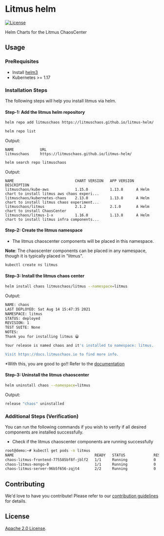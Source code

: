 # Litmus helm

[![License](https://img.shields.io/badge/License-Apache%202.0-blue.svg)](https://opensource.org/licenses/Apache-2.0)
[![<litmuschaos>](https://circleci.com/gh/litmuschaos/litmus-helm/tree/master.svg?style=svg)](https://circleci.com/gh/litmuschaos/litmus-helm/tree/master)

Helm Charts for the Litmus ChaosCenter

## Usage

### PreRequisites

- Install [helm3](https://helm.sh/docs/intro/install/)
- Kubernetes >= 1.17

### Installation Steps

The following steps will help you install litmus via helm.

#### Step-1: Add the litmus helm repository

```bash
helm repo add litmuschaos https://litmuschaos.github.io/litmus-helm/

helm repo list
```

Output:
```
NAME            URL
litmuschaos     https://litmuschaos.github.io/litmus-helm/
```

```bash
helm search repo litmuschaos
```

Output:
```
NAME                        	CHART VERSION	APP VERSION	DESCRIPTION                                       
litmuschaos/kube-aws        	1.15.0       	1.13.8     	A Helm chart to install litmus aws chaos experi...
litmuschaos/kubernetes-chaos	2.13.0       	1.13.8     	A Helm chart to install litmus chaos experiment...
litmuschaos/litmus          	2.1.2          	2.1.0      	A Helm chart to install ChaosCenter               
litmuschaos/litmus-1-x      	1.16.0       	1.13.8     	A Helm chart to install litmus infra components...
```

#### Step-2: Create the litmus namespace

- The litmus chaoscenter components will be placed in this namespace.

**Note**: The chaoscenter components can be placed in any namespace, though it is typically placed in "litmus".

```bash
kubectl create ns litmus
```

#### Step-3: Install the litmus chaos center

```bash
helm install chaos litmuschaos/litmus --namespace=litmus
```

Output:
```bash
NAME: chaos
LAST DEPLOYED: Sat Aug 14 15:47:35 2021
NAMESPACE: litmus
STATUS: deployed
REVISION: 1
TEST SUITE: None
NOTES:
Thank you for installing litmus 😀

Your release is named chaos and it's installed to namespace: litmus.

Visit https://docs.litmuschaos.io to find more info.
```

*With this, you are good to go!! Refer to the [documentation](https://docs.litmuschaos.io/)

#### Step-3: Uninstall the litmus chaoscenter

```bash
helm uninstall chaos --namespace=litmus
```

Output:
```bash
release "chaos" uninstalled
```

### Additional Steps (Verification)

You can run the following commands if you wish to verify if all desired components are installed successfully.

- Check if the litmus chaoscenter components are running successfully

```bash
root@demo:~# kubectl get pods -n litmus
NAME                                     READY   STATUS             RESTARTS   AGE
chaos-litmus-frontend-775585bf8f-jblf2   1/1     Running            0          79s
chaos-litmus-mongo-0                     1/1     Running            0          79s
chaos-litmus-server-96b5f656-zqjt4       2/2     Running            0          79s
```

## Contributing

We'd love to have you contribute! Please refer to our [contribution guidelines](CONTRIBUTING.md) for details.

## License

[Apache 2.0 License](./LICENSE).
